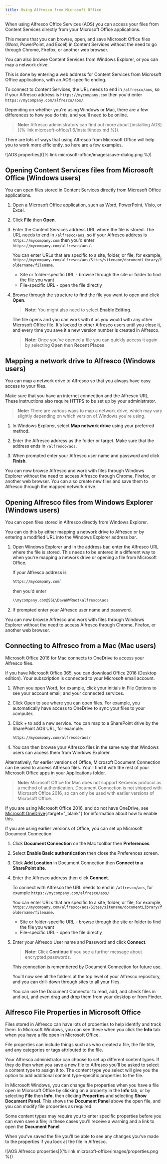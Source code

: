 ```yaml
---
title: Using Alfresco from Microsoft Office
---
```


When using Alfresco Office Services (AOS) you can access your files from Content Services directly from your Microsoft Office applications.

This means that you can browse, open, and save Microsoft Office files (Word, PowerPoint, and Excel) in Content Services without the need to go through Chrome, Firefox, or another web browser.

You can also browse Content Services from Windows Explorer, or you can map a network drive.

This is done by entering a web address for Content Services from Microsoft Office applications, with an AOS-specific ending.

To connect to Content Services, the URL needs to end in `/alfresco/aos`, so if your Alfresco address is `https://mycompany.com` then you'd enter `https://mycompany.com/alfresco/aos/`.

Depending on whether you're using Windows or Mac, there are a few differences to how you do this, and you'll need to be online.

> **Note:** Alfresco administrators can find out more about [installing AOS]({% link microsoft-office/1.6/install/index.md %}).

There are lots of ways that using Alfresco from Microsoft Office will help you to work more efficiently, so here are a few examples.

![AOS properties]({% link microsoft-office/images/save-dialog.png %})

## Opening Content Services files from Microsoft Office (Windows users)

You can open files stored in Content Services directly from Microsoft Office applications.

1. Open a Microsoft Office application, such as Word, PowerPoint, Visio, or Excel.

2. Click **File** then **Open**.

3. Enter the Content Services address URL where the file is stored. The URL needs to end in `/alfresco/aos`, so if your Alfresco address is `https://mycompany.com` then you'd enter `https://mycompany.com/alfresco/aos/`.

    You can enter URLs that are specific to a site, folder, or file, for example, `https://mycompany.com/alfresco/aos/Sites/sitename/documentLibrary/foldername/filename`.

    * Site or folder-specific URL - browse through the site or folder to find the file you want
    * File-specific URL - open the file directly
4. Browse through the structure to find the file you want to open and click **Open**.

    > **Note:** You might also need to select **Enable Editing**.

    The file opens and you can work with it as you would with any other Microsoft Office file. It's locked to other Alfresco users until you close it, and every time you save it a new version number is created in Alfresco.

    > **Note:** Once you've opened a file you can quickly access it again by selecting **Open** then **Recent Places**.

## Mapping a network drive to Alfresco (Windows users)

You can map a network drive to Alfresco so that you always have easy access to your files.

Make sure that you have an internet connection and the Alfresco URL. These instructions also require HTTPS to be set up by your administrator.

> **Note:** There are various ways to map a network drive, which may vary slightly depending on which version of Windows you're using.

1. In Windows Explorer, select **Map network drive** using your preferred method.

2. Enter the Alfresco address as the folder or target. Make sure that the address ends in `/alfresco/aos`.

3. When prompted enter your Alfresco user name and password and click **Finish**.

You can now browse Alfresco and work with files through Windows Explorer without the need to access Alfresco through Chrome, Firefox, or another web browser. You can also create new files and save them to Alfresco through the mapped network drive.

## Opening Alfresco files from Windows Explorer (Windows users)

You can open files stored in Alfresco directly from Windows Explorer.

You can do this by either mapping a network drive to Alfresco or by entering a modified URL into the Windows Explorer address bar.

1. Open Windows Explorer and in the address bar, enter the Alfresco URL where the file is stored. This needs to be entered in a different way to when you're mapping a network drive or opening a file from Microsoft Office.

    If your Alfresco address is

    ```bash
    https://mycompany.com`
    ```

    then you'd enter

    ```bash
    \\mycompany.com@SSL\DavWWWRoot\alfresco\aos
    ```

2. If prompted enter your Alfresco user name and password.

You can now browse Alfresco and work with files through Windows Explorer without the need to access Alfresco through Chrome, Firefox, or another web browser.

## Connecting to Alfresco from a Mac (Mac users)

Microsoft Office 2016 for Mac connects to OneDrive to access your Alfresco files.

If you have Microsoft Office 365, you can download Office 2016 (Desktop edition). Your subscription is connected to your Microsoft email account.

1. When you open Word, for example, click your initials in File Options to see your account email, and your connected services.
2. Click Open to see where you can open files. For example, you automatically have access to OneDrive to sync your files to your computer.
3. Click + to add a new service. You can map to a SharePoint drive by the SharePoint AOS URL, for example:

    ```bash
    https://mycompany.com/alfresco/aos/
    ```

4. You can then browse your Alfresco files in the same way that Windows users can access them from Windows Explorer.

Alternatively, for earlier versions of Office, Microsoft Document Connection can be used to access Alfresco files. You'll find it with the rest of your Microsoft Office apps in your Applications folder.

> **Note:** Microsoft Office for Mac does not support Kerberos protocol as a method of authentication. Document Connection is not shipped with Microsoft Office 2016, so can only be used with earlier versions of Microsoft Office.

If you are using Microsoft Office 2016, and do not have OneDrive, see [Microsoft OneDrive](https://support.microsoft.com/en-us/office/sync-files-with-onedrive-on-mac-os-x-d11b9f29-00bb-4172-be39-997da46f913f?ui=en-us&rs=en-us&ad=us){:target="_blank"} for information about how to enable this.

If you are using earlier versions of Office, you can set up Microsoft Document Connection.

1. Click **Document Connection** on the Mac toolbar then **Preferences**.

2. Select **Enable Basic authentication** then close the Preferences screen.

3. Click **Add Location** in Document Connection then **Connect to a SharePoint site**.

4. Enter the Alfresco address then click **Connect**.

    To connect with Alfresco the URL needs to end in `/alfresco/aos`, for example `https://mycompany.com/alfresco/aos/`.

    You can enter URLs that are specific to a site, folder, or file, for example, `https://mycompany.com/alfresco/aos/Sites/sitename/documentLibrary/foldername/filename`.

    * Site or folder-specific URL - browse through the site or folder to find the file you want
    * File-specific URL - open the file directly

5. Enter your Alfresco User name and Password and click **Connect**.

    > **Note:** Click **Continue** if you see a further message about encrypted passwords.

    This connection is remembered by Document Connection for future use.

    You'll now see all the folders at the top level of your Alfresco repository, and you can drill-down through sites to all your files.

    You can use the Document Connector to read, add, and check files in and out, and even drag and drop them from your desktop or from Finder.

## Alfresco File Properties in Microsoft Office

Files stored in Alfresco can have lots of properties to help identify and track them. In Microsoft Windows, you can see these when you click the **Info** tab when you have a file open in Microsoft Office.

File properties can include things such as who created a file, the file title, and any categories or tags attributed to the file.

Your Alfresco administrator can choose to set up different content types. If they do then when you save a new file to Alfresco you'll be asked to select a content type to assign it to. The content type you select will give you the option to add additional content type-specific properties to the file.

In Microsoft Windows, you can change file properties when you have a file open in Microsoft Office by clicking on a property in the **Info** tab, or by selecting **File** then **Info**, then clicking **Properties** and selecting **Show Document Panel**. This shows the **Document Panel** above the open file, and you can modify file properties as required.

Some content types may require you to enter specific properties before you can even save a file; in these cases you'll receive a warning and a link to open the **Document Panel**.

When you've saved the file you'll be able to see any changes you've made to the properties if you look at the file in Alfresco.

![AOS Alfresco properties]({% link microsoft-office/images/properties.png %})
